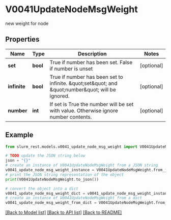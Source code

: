 # V0041UpdateNodeMsgWeight

new weight for node

## Properties

Name | Type | Description | Notes
------------ | ------------- | ------------- | -------------
**set** | **bool** | True if number has been set. False if number is unset | [optional] 
**infinite** | **bool** | True if number has been set to infinite. \&quot;set\&quot; and \&quot;number\&quot; will be ignored. | [optional] 
**number** | **int** | If set is True the number will be set with value. Otherwise ignore number contents. | [optional] 

## Example

```python
from slurm_rest.models.v0041_update_node_msg_weight import V0041UpdateNodeMsgWeight

# TODO update the JSON string below
json = "{}"
# create an instance of V0041UpdateNodeMsgWeight from a JSON string
v0041_update_node_msg_weight_instance = V0041UpdateNodeMsgWeight.from_json(json)
# print the JSON string representation of the object
print(V0041UpdateNodeMsgWeight.to_json())

# convert the object into a dict
v0041_update_node_msg_weight_dict = v0041_update_node_msg_weight_instance.to_dict()
# create an instance of V0041UpdateNodeMsgWeight from a dict
v0041_update_node_msg_weight_from_dict = V0041UpdateNodeMsgWeight.from_dict(v0041_update_node_msg_weight_dict)
```
[[Back to Model list]](../README.md#documentation-for-models) [[Back to API list]](../README.md#documentation-for-api-endpoints) [[Back to README]](../README.md)


